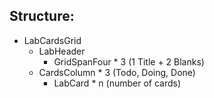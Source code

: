 Structure:
---------

- LabCardsGrid
    - LabHeader
        - GridSpanFour * 3 (1 Title + 2 Blanks)
    - CardsColumn * 3 (Todo, Doing, Done)
        - LabCard * n (number of cards)

